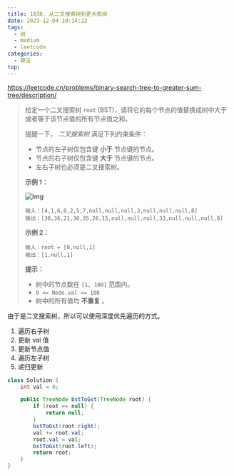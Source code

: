 ```yaml
---
title: 1038. 从二叉搜索树到更大和树
date: 2023-12-04 10:14:22
tags:
  - 树
  - medium
  - leetcode
categories:
  - 算法
top:
---
```


https://leetcode.cn/problems/binary-search-tree-to-greater-sum-tree/description/

<!-- more -->

> 给定一个二叉搜索树 `root` (BST)，请将它的每个节点的值替换成树中大于或者等于该节点值的所有节点值之和。
>
> 提醒一下， *二叉搜索树* 满足下列约束条件：
>
> - 节点的左子树仅包含键 **小于** 节点键的节点。
>- 节点的右子树仅包含键 **大于** 节点键的节点。
> - 左右子树也必须是二叉搜索树。
>
>  
>  
> **示例 1：**
> 
> **![img](https://assets.leetcode-cn.com/aliyun-lc-upload/uploads/2019/05/03/tree.png)**
> 
> ```
> 输入：[4,1,6,0,2,5,7,null,null,null,3,null,null,null,8]
> 输出：[30,36,21,36,35,26,15,null,null,null,33,null,null,null,8]
> ```
> 
> **示例 2：**
> 
>```
> 输入：root = [0,null,1]
>输出：[1,null,1]
> ```
> 
>  
>  
> **提示：**
> 
> - 树中的节点数在 `[1, 100]` 范围内。
> - `0 <= Node.val <= 100`
> - 树中的所有值均 **不重复** 。

由于是二叉搜索树，所以可以使用深度优先遍历的方式。

1. 遍历右子树
2. 更新 val 值
3. 更新节点值
4. 遍历左子树
5. 递归更新

```java
class Solution {
    int val = 0;

    public TreeNode bstToGst(TreeNode root) {
        if (root == null) {
            return null;
        }
        bstToGst(root.right);
        val += root.val;
        root.val = val;
        bstToGst(root.left);
        return root;
    }
}
```

